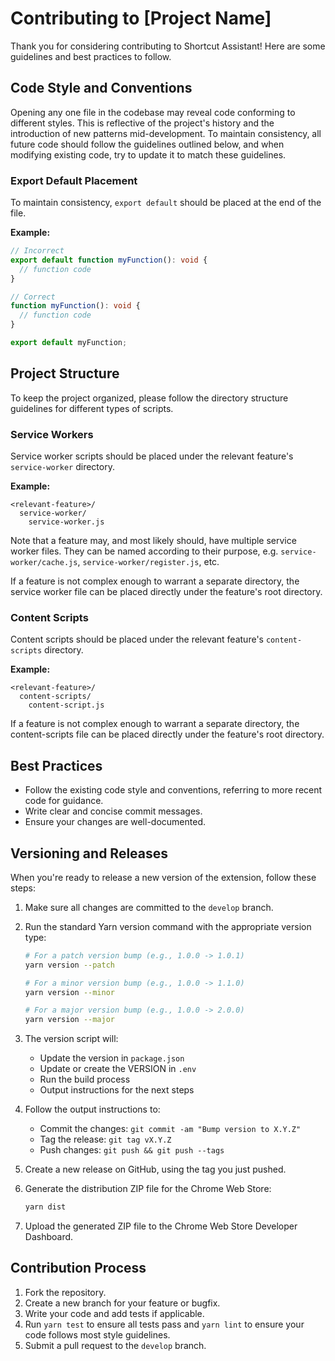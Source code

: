 # Contributing to [Project Name]

Thank you for considering contributing to Shortcut Assistant! Here are some guidelines and best practices to follow.

## Code Style and Conventions

Opening any one file in the codebase may reveal code conforming to different styles. This is reflective
of the project's history and the introduction of new patterns mid-development. To maintain consistency,
all future code should follow the guidelines outlined below, and when modifying existing code, try to
update it to match these guidelines.

### Export Default Placement

To maintain consistency, `export default` should be placed at the end of the file. 

**Example:**

```typescript
// Incorrect
export default function myFunction(): void {
  // function code
}

// Correct
function myFunction(): void {
  // function code
}

export default myFunction;
```

## Project Structure

To keep the project organized, please follow the directory structure guidelines for different types of scripts.

### Service Workers

Service worker scripts should be placed under the relevant feature's `service-worker` directory.

**Example:**
```
<relevant-feature>/
  service-worker/
    service-worker.js
```

Note that a feature may, and most likely should, have multiple service worker files. They can be named
according to their purpose, e.g. `service-worker/cache.js`, `service-worker/register.js`, etc.

If a feature is not complex enough to warrant a separate directory, the service worker file can be
placed directly under the feature's root directory.

### Content Scripts

Content scripts should be placed under the relevant feature's `content-scripts` directory.

**Example:**
```
<relevant-feature>/
  content-scripts/
    content-script.js
```
If a feature is not complex enough to warrant a separate directory, the content-scripts file can be
placed directly under the feature's root directory.


## Best Practices

- Follow the existing code style and conventions, referring to more recent code for guidance.
- Write clear and concise commit messages.
- Ensure your changes are well-documented.

## Versioning and Releases

When you're ready to release a new version of the extension, follow these steps:

1. Make sure all changes are committed to the `develop` branch.
2. Run the standard Yarn version command with the appropriate version type:

   ```bash
   # For a patch version bump (e.g., 1.0.0 -> 1.0.1)
   yarn version --patch

   # For a minor version bump (e.g., 1.0.0 -> 1.1.0)
   yarn version --minor

   # For a major version bump (e.g., 1.0.0 -> 2.0.0)
   yarn version --major
   ```

3. The version script will:
   - Update the version in `package.json`
   - Update or create the VERSION in `.env`
   - Run the build process
   - Output instructions for the next steps

4. Follow the output instructions to:
   - Commit the changes: `git commit -am "Bump version to X.Y.Z"`
   - Tag the release: `git tag vX.Y.Z`
   - Push changes: `git push && git push --tags`

5. Create a new release on GitHub, using the tag you just pushed.
6. Generate the distribution ZIP file for the Chrome Web Store:
   ```bash
   yarn dist
   ```

7. Upload the generated ZIP file to the Chrome Web Store Developer Dashboard.

## Contribution Process

1. Fork the repository.
2. Create a new branch for your feature or bugfix.
3. Write your code and add tests if applicable.
4. Run `yarn test` to ensure all tests pass and `yarn lint` to ensure your code follows most style guidelines.
4. Submit a pull request to the `develop` branch.
